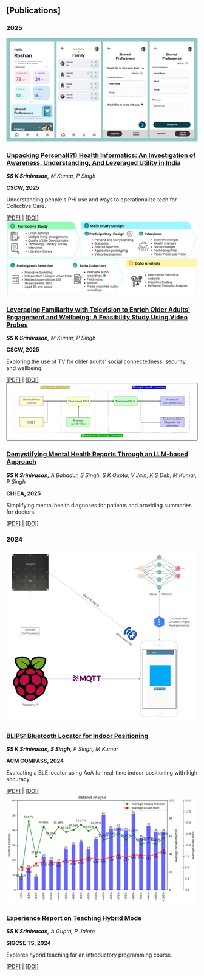## [Publications]

### 2025
<div class="publication">
    <img src="/assets/images/pubs/Sample_Prototype.png" alt="Collective Care Sample Prototype">
    <div class="publication-content">
        <h3><a href="https://doi.org/10.48550/arXiv.2509.01231">Unpacking Personal(?!) Health Informatics: An Investigation of Awareness, Understanding, And Leveraged Utility in India</a></h3>
        <p><i><b>SS K Srinivasan,</b> M Kumar, P Singh</i></p>
        <p><b>CSCW, 2025</b></p>
        <p>Understanding people's PHI use and ways to operationalize tech for Collective Care.</p>
        <div class="publication-links">
            <a href="https://arxiv.org/pdf/2509.01231">[PDF]</a> | 
            <a href="https://doi.org/10.48550/arXiv.2509.01231">[DOI]</a>
        </div>
    </div>
</div>

<div class="publication">
    <img src="/assets/images/pubs/workflow_v2.png" alt="TIES">
    <div class="publication-content">
        <h3><a href="https://shyamsastha.github.io/">Leveraging Familiarity with Television to Enrich Older Adults' Engagement and Wellbeing: A Feasibility Study Using Video Probes</a></h3>
        <p><i><b>SS K Srinivasan,</b> M Kumar, P Singh</i></p>
        <p><b>CSCW, 2025</b></p>
        <p>Exploring the use of TV for older adults' social connectedness, security, and wellbeing.</p>
        <div class="publication-links">
            <a href="https://shyamsastha.github.io/">[PDF]</a> | 
            <a href="https://doi.org/10.1145/3757624">[DOI]</a>
        </div>
    </div>
</div>

<div class="publication">
    <img src="/assets/images/pubs/Design_Architecture.png" alt="Mental Health LLM">
    <div class="publication-content">
        <h3><a href="https://dl.acm.org/doi/pdf/10.1145/3706599.3720208">Demystifying Mental Health Reports Through an LLM-based Approach</a></h3>
        <p><i><b>SS K Srinivasan,</b> A Bahadur, S Singh, S K Gupta, V Jain, K S Deb, M Kumar, P Singh</i></p>
        <p><b>CHI EA, 2025</b></p>
        <p>Simplifying mental health diagnoses for patients and providing summaries for doctors.</p>
        <div class="publication-links">
            <a href="https://dl.acm.org/doi/pdf/10.1145/3706599.3720208">[PDF]</a> | 
            <a href="https://doi.org/10.1145/3706599.3720208">[DOI]</a>
        </div>
    </div>
</div>

### 2024  
<div class="publication">
    <img src="/assets/images/pubs/workflow_diagram.png" alt="BLIPS Bluetooth Locator">
    <div class="publication-content">
        <h3><a href="https://dl.acm.org/doi/pdf/10.1145/3674829.3675057">BLIPS: Bluetooth Locator for Indoor Positioning</a></h3>
        <p><i><b>SS K Srinivasan, S Singh,</b> P Singh, M Kumar</i></p>
        <p><b>ACM COMPASS, 2024</b></p>
        <p>Evaluating a BLE locator using AoA for real-time indoor positioning with high accuracy.</p>
        <div class="publication-links">
            <a href="https://dl.acm.org/doi/pdf/10.1145/3674829.3675057">[PDF]</a> | 
            <a href="https://doi.org/10.1145/3674829.3675057">[DOI]</a>
        </div>
    </div>
</div>

<div class="publication">
    <img src="/assets/images/pubs/Attendance_analysis_granular.png" alt="Hybrid Teaching Report">
    <div class="publication-content">
        <h3><a href="https://dl.acm.org/doi/pdf/10.1145/3626253.3635486">Experience Report on Teaching Hybrid Mode</a></h3>
        <p><i><b>SS K Srinivasan,</b> A Gupta, P Jalote</i></p>
        <p><b>SIGCSE TS, 2024</b></p>
        <p>Explores hybrid teaching for an introductory programming course.</p>
        <div class="publication-links">
            <a href="https://dl.acm.org/doi/pdf/10.1145/3626253.3635486">[PDF]</a> | 
            <a href="https://doi.org/10.1145/3626253.3635486">[DOI]</a>
        </div>
    </div>
</div>

